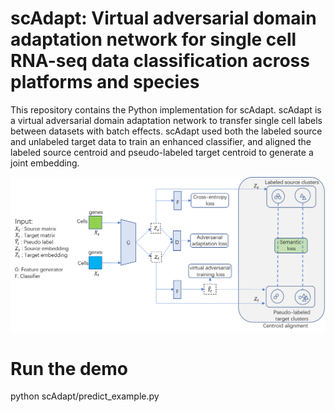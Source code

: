 # scAdapt: Virtual adversarial domain adaptation network for single cell RNA-seq data classification across platforms and species
This repository contains the Python implementation for scAdapt. scAdapt is a virtual adversarial domain adaptation network to transfer single cell labels between datasets with batch effects. scAdapt used both the labeled source and unlabeled target data to train an enhanced classifier, and aligned the labeled source centroid and pseudo-labeled target centroid to generate a joint embedding.

<p align="center">
    <img src="scAdapt/model.png" width="638">
</p>

# Run the demo
python scAdapt/predict_example.py
